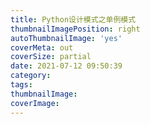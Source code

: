 ```yaml
---
title: Python设计模式之单例模式
thumbnailImagePosition: right
autoThumbnailImage: 'yes'
coverMeta: out
coverSize: partial
date: 2021-07-12 09:50:39
category:
tags:
thumbnailImage:
coverImage:
---
```

